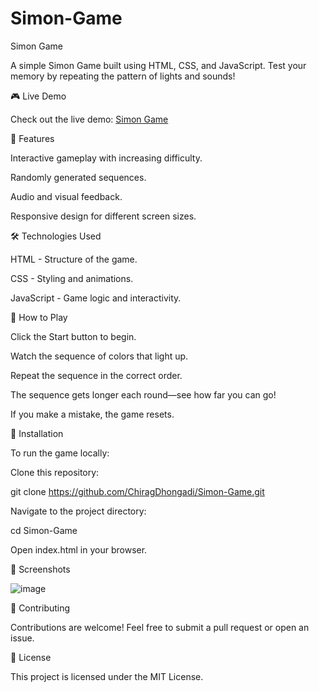 # Simon-Game
Simon Game

A simple Simon Game built using HTML, CSS, and JavaScript. Test your memory by repeating the pattern of lights and sounds!

🎮 Live Demo

Check out the live demo: [Simon Game](https://chiragdhongadi.github.io/Simon-Game/)

📌 Features

Interactive gameplay with increasing difficulty.

Randomly generated sequences.

Audio and visual feedback.

Responsive design for different screen sizes.

🛠️ Technologies Used

HTML - Structure of the game.

CSS - Styling and animations.

JavaScript - Game logic and interactivity.

🚀 How to Play

Click the Start button to begin.

Watch the sequence of colors that light up.

Repeat the sequence in the correct order.

The sequence gets longer each round—see how far you can go!

If you make a mistake, the game resets.

📂 Installation

To run the game locally:

Clone this repository:

git clone https://github.com/ChiragDhongadi/Simon-Game.git

Navigate to the project directory:

cd Simon-Game

Open index.html in your browser.

🎨 Screenshots

![image](https://github.com/user-attachments/assets/6f80b6c2-b861-4674-9a3a-ec1dbc4999f2)


🤝 Contributing

Contributions are welcome! Feel free to submit a pull request or open an issue.

📜 License

This project is licensed under the MIT License.

